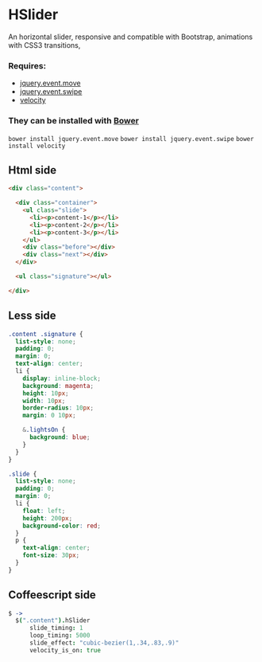 HSlider
=================

An horizontal slider, responsive and compatible with Bootstrap, animations with CSS3 transitions,

### Requires:
- [jquery.event.move](http://stephband.info/jquery.event.move/)
- [jquery.event.swipe](http://stephband.info/jquery.event.swipe/)
- [velocity](https://github.com/julianshapiro/velocity)

### They can be installed with [Bower](http://bower.io/)
`bower install jquery.event.move`
`bower install jquery.event.swipe`
`bower install velocity`

## Html side

```html
<div class="content">

  <div class="container">
    <ul class="slide">
      <li><p>content-1</p></li>
      <li><p>content-2</p></li>
      <li><p>content-3</p></li>
    </ul>
    <div class="before"></div>
    <div class="next"></div>
  </div>

  <ul class="signature"></ul>

</div>
```

## Less side

```scss
.content .signature {
  list-style: none;
  padding: 0;
  margin: 0;
  text-align: center;
  li {
    display: inline-block;
    background: magenta;
    height: 10px;
    width: 10px;
    border-radius: 10px;
    margin: 0 10px;

    &.lightsOn {
      background: blue;
    }
  }
}

.slide {
  list-style: none;
  padding: 0;
  margin: 0;
  li {
    float: left;
    height: 200px;
    background-color: red;
  }
  p {
    text-align: center;
    font-size: 30px;
  }
}
```

## Coffeescript side

```coffeescript
$ ->
  $(".content").hSlider
      slide_timing: 1
      loop_timing: 5000
      slide_effect: "cubic-bezier(1,.34,.83,.9)"
      velocity_is_on: true
```
